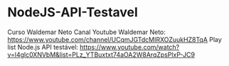 # NodeJS-API-Testavel
Curso Waldemar Neto
Canal Youtube Waldemar Neto: https://www.youtube.com/channel/UCqmJGTdcMIRXOZuukHZ8TqA
Play list Node.js API testável: https://www.youtube.com/watch?v=l4glc0XNVbM&list=PLz_YTBuxtxt74aOA2W8ArqZpsPlxP-JC9

